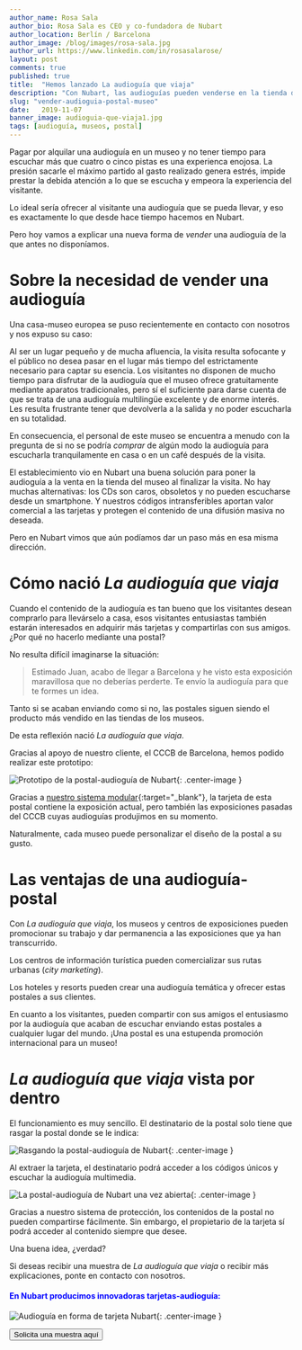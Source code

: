 ```yaml
---
author_name: Rosa Sala
author_bio: Rosa Sala es CEO y co-fundadora de Nubart
author_location: Berlín / Barcelona
author_image: /blog/images/rosa-sala.jpg
author_url: https://www.linkedin.com/in/rosasalarose/
layout: post
comments: true
published: true
title:  "Hemos lanzado La audioguía que viaja"
description: "Con Nubart, las audioguías pueden venderse en la tienda del museo integradas en una postal."
slug: "vender-audioguia-postal-museo"
date:   2019-11-07
banner_image: audioguia-que-viaja1.jpg
tags: [audioguía, museos, postal]
---
```


Pagar por alquilar una audioguía en un museo y no tener tiempo para escuchar más que cuatro o cinco pistas es una experienca enojosa. La presión sacarle el máximo partido al gasto realizado genera estrés, impide prestar la debida atención a lo que se escucha y empeora la experiencia del visitante. 

Lo ideal sería ofrecer al visitante una audioguía que se pueda llevar, y eso es exactamente lo que desde hace tiempo hacemos en Nubart. 

Pero hoy vamos a explicar una nueva forma de *vender* una audioguía de la que antes no disponíamos. 

<!--more-->
# Sobre la necesidad de vender una audioguía

Una casa-museo europea se puso recientemente en contacto con nosotros y nos expuso su caso: 

Al ser un lugar pequeño y de mucha afluencia, la visita resulta  sofocante y el público no desea pasar en el lugar más tiempo del estrictamente necesario para captar su esencia. Los visitantes no disponen de mucho tiempo para disfrutar de la audioguía que el museo ofrece gratuitamente mediante aparatos tradicionales, pero sí el suficiente para darse cuenta de que se trata de una audioguía multilingüe excelente y de enorme interés. Les resulta frustrante tener que devolverla a la salida y no poder escucharla en su totalidad. 

En consecuencia, el personal de este museo se encuentra a menudo con la pregunta de si no se podría *comprar* de algún modo la audioguía para escucharla tranquilamente en casa o en un café después de la visita. 

El establecimiento vio en Nubart una buena solución para poner la audioguía a la venta en la tienda del museo al finalizar la visita. No hay muchas alternativas: los CDs son caros, obsoletos y no pueden escucharse desde un smartphone. Y nuestros códigos intransferibles aportan valor comercial a las tarjetas y protegen el contenido de una difusión masiva no deseada. 

Pero en Nubart vimos que aún podíamos dar un paso más en esa misma dirección. 

# Cómo nació *La audioguía que viaja*

Cuando el contenido de la audioguía es tan bueno que los visitantes desean comprarlo para llevárselo a casa, esos visitantes entusiastas también estarán interesados en adquirir más tarjetas y compartirlas con sus amigos. ¿Por qué no hacerlo mediante una postal?

No resulta difícil imaginarse la situación:

> Estimado Juan, acabo de llegar a Barcelona y he visto esta exposición maravillosa que no deberías perderte. Te envío la audioguía para que te formes un idea. 

Tanto si se acaban enviando como si no, las postales siguen siendo el producto más vendido en las tiendas de los museos. 

De esta reflexión nació *La audioguía que viaja*. 

Gracias al apoyo de nuestro cliente, el CCCB de Barcelona, hemos podido realizar este prototipo:

![Prototipo de la postal-audioguía de Nubart]({{site.baseurl}}/images/posts/nubart-postcard-audioguide.jpg){: .center-image }
 
 Gracias a [nuestro sistema modular](https://www.nubart.eu/es/audioguia-multimedia.html){:target="_blank"}, la tarjeta de esta postal contiene la exposición actual, pero también las exposiciones pasadas del CCCB cuyas audioguías produjimos en su momento. 
 
 Naturalmente, cada museo puede personalizar el diseño de la postal a su gusto. 

# Las ventajas de una audioguía-postal

Con *La audioguía que viaja*, los museos y centros de exposiciones pueden promocionar su trabajo y dar permanencia a las exposiciones que ya han transcurrido. 

Los centros de información turística pueden comercializar sus rutas urbanas (*city marketing*). 

Los hoteles y resorts pueden crear una audioguía temática y ofrecer estas postales a sus clientes. 

En cuanto a los visitantes, pueden compartir con sus amigos el entusiasmo por la audioguía que acaban de escuchar enviando estas postales a cualquier lugar del mundo. ¡Una postal es una estupenda promoción internacional para un museo! 

# *La audioguía que viaja* vista por dentro

El funcionamiento es muy sencillo. El destinatario de la postal solo tiene que rasgar la postal donde se le indica:

![Rasgando la postal-audioguía de Nubart]({{site.baseurl}}/images/posts/nubart-postcard-audioguide-inside1.jpg){: .center-image }

Al extraer la tarjeta, el destinatario podrá acceder a los códigos únicos y escuchar la audioguía multimedia.  

![La postal-audioguía de Nubart una vez abierta]({{site.baseurl}}/images/posts/nubart-postcard-audioguide-inside2.jpg){: .center-image }

Gracias a nuestro sistema de protección, los contenidos de la postal no pueden compartirse fácilmente. Sin embargo, el propietario de la tarjeta sí podrá acceder al contenido siempre que desee. 

Una buena idea, ¿verdad?

Si deseas recibir una muestra de *La audioguía que viaja* o recibir más explicaciones, ponte en contacto con nosotros. 





#### <font color="blue">En Nubart producimos innovadoras tarjetas-audioguía:</font>

![Audioguía en forma de tarjeta Nubart]({{site.baseurl}}/images/posts/mosaico-proceso-min.jpg){: .center-image }

<form action="../../../../../es">
    <input type="submit" value="Solicita una muestra aquí" />
</form>
